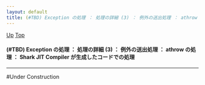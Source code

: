 ```yaml
---
layout: default
title: (#TBD) Exception の処理 ： 処理の詳細 (3) ： 例外の送出処理 ： athrow の処理 ： Shark JIT Compiler が生成したコードでの処理
---
```

[Up](noHNONT0aT.html) [Top](../index.html)

#### (#TBD) Exception の処理 ： 処理の詳細 (3) ： 例外の送出処理 ： athrow の処理 ： Shark JIT Compiler が生成したコードでの処理

--- 
#Under Construction







